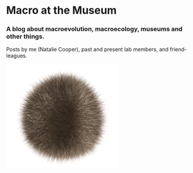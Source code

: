 # Macro at the Museum

### A blog about macroevolution, macroecology, museums and other things. 
Posts by me (Natalie Cooper), past and present lab members, and friend-leagues.

![Fuzzy ball](https://github.com/macromuseum/macromuseum.github.io/blob/master/images/Furry_ball.png)


